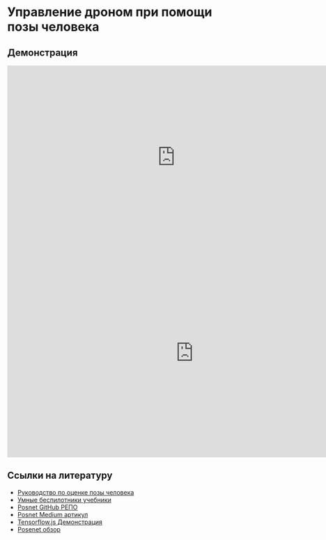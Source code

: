 # Управление дроном при помощи позы человека

## Демонстрация

<iframe width="770" height="421" src="https://www.youtube.com/embed/ucPONeHg2lk" frameborder="0" allow="accelerometer; autoplay; encrypted-media; gyroscope; picture-in-picture" allowfullscreen></iframe>

<iframe width="853" height="480" src="https://www.youtube.com/embed/EDcTtPLxzoU" frameborder="0" allow="accelerometer; autoplay; encrypted-media; gyroscope; picture-in-picture" allowfullscreen></iframe>

## Ссылки на литературу

- [Руководство по оценке позы человека](https://blog.nanonets.com/human-pose-estimation-2d-guide/)
- [Умные беспилотники учебники](https://clover.coex.tech/en/)
- [Posnet GitHub РЕПО](https://github.com/tensorflow/tfjs-models/tree/master/posenet)
- [Posnet Medium артикул](https://medium.com/tensorflow/real-time-human-pose-estimation-in-the-browser-with-tensorflow-js-7dd0bc881cd5)
- [Tensorflow.js Демонстрация](https://www.tensorflow.org/js/demos)
- [Posenet обзор](https://www.tensorflow.org/lite/models/pose_estimation/overview)
